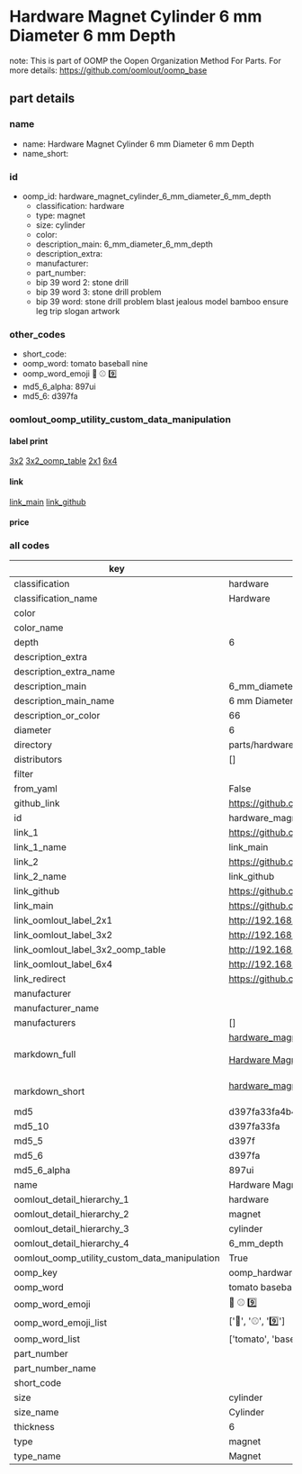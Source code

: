 # Hardware Magnet Cylinder 6 mm Diameter 6 mm Depth  

note: This is part of OOMP the Oopen Organization Method For Parts. For more details: https://github.com/oomlout/oomp_base

##  part details
  







### name
* name: Hardware Magnet Cylinder 6 mm Diameter 6 mm Depth
* name_short: 
### id
* oomp_id: hardware_magnet_cylinder_6_mm_diameter_6_mm_depth
  * classification: hardware
  * type: magnet
  * size: cylinder
  * color: 
  * description_main: 6_mm_diameter_6_mm_depth
  * description_extra: 
  * manufacturer: 
  * part_number: 
  * bip 39 word 2: stone drill
  * bip 39 word 3: stone drill problem
  * bip 39 word: stone drill problem blast jealous model bamboo ensure leg trip slogan artwork

### other_codes
* short_code: 
* oomp_word: tomato baseball nine
* oomp_word_emoji :tomato: :baseball: :nine:
* md5_6_alpha: 897ui
* md5_6: d397fa






### oomlout_oomp_utility_custom_data_manipulation
#### label print
[3x2](http://192.168.1.245:1112/?label=oomp%20897ui)
[3x2_oomp_table](http://192.168.1.108:1112/?label=oomp%20897ui)
[2x1](http://192.168.1.242:1112/?label=oomp%20897ui)
[6x4](http://192.168.1.55:1112/?label=oomp%20897ui)    

#### link

[link_main](https://github.com/oomlout/oomlout_oomp_version_1_messy/tree/main/parts/hardware_magnet_cylinder_6_mm_diameter_6_mm_depth) [link_github](https://github.com/oomlout/oomlout_oomp_version_1_messy/tree/main/parts/hardware_magnet_cylinder_6_mm_diameter_6_mm_depth)                             

#### price







### all codes 
| key | value |  
| --- | --- |  
| classification | hardware |  
| classification_name | Hardware |  
| color |  |  
| color_name |  |  
| depth | 6 |  
| description_extra |  |  
| description_extra_name |  |  
| description_main | 6_mm_diameter_6_mm_depth |  
| description_main_name | 6 mm Diameter 6 mm Depth |  
| description_or_color | 66 |  
| diameter | 6 |  
| directory | parts/hardware_magnet_cylinder_6_mm_diameter_6_mm_depth |  
| distributors | [] |  
| filter |  |  
| from_yaml | False |  
| github_link | https://github.com/oomlout/oomlout_oomp_part_src/tree/main/parts/hardware_magnet_cylinder_6_mm_diameter_6_mm_depth |  
| id | hardware_magnet_cylinder_6_mm_diameter_6_mm_depth |  
| link_1 | https://github.com/oomlout/oomlout_oomp_version_1_messy/tree/main/parts/hardware_magnet_cylinder_6_mm_diameter_6_mm_depth |  
| link_1_name | link_main |  
| link_2 | https://github.com/oomlout/oomlout_oomp_version_1_messy/tree/main/parts/hardware_magnet_cylinder_6_mm_diameter_6_mm_depth |  
| link_2_name | link_github |  
| link_github | https://github.com/oomlout/oomlout_oomp_version_1_messy/tree/main/parts/hardware_magnet_cylinder_6_mm_diameter_6_mm_depth |  
| link_main | https://github.com/oomlout/oomlout_oomp_version_1_messy/tree/main/parts/hardware_magnet_cylinder_6_mm_diameter_6_mm_depth |  
| link_oomlout_label_2x1 | http://192.168.1.242:1112/?label=oomp%20897ui |  
| link_oomlout_label_3x2 | http://192.168.1.245:1112/?label=oomp%20897ui |  
| link_oomlout_label_3x2_oomp_table | http://192.168.1.108:1112/?label=oomp%20897ui |  
| link_oomlout_label_6x4 | http://192.168.1.55:1112/?label=oomp%20897ui |  
| link_redirect | https://github.com/oomlout/oomlout_oomp_version_1_messy/tree/main/parts/hardware_magnet_cylinder_6_mm_diameter_6_mm_depth |  
| manufacturer |  |  
| manufacturer_name |  |  
| manufacturers | [] |  
| markdown_full | [hardware_magnet_cylinder_6_mm_diameter_6_mm_depth](none)<br>[](none)<br>[Hardware Magnet Cylinder 6 Mm Diameter 6 Mm Depth](none)<br><br> |  
| markdown_short | [hardware_magnet_cylinder_6_mm_diameter_6_mm_depth](none)<br><br> |  
| md5 | d397fa33fa4b42423a3bc17756d0beb2 |  
| md5_10 | d397fa33fa |  
| md5_5 | d397f |  
| md5_6 | d397fa |  
| md5_6_alpha | 897ui |  
| name | Hardware Magnet Cylinder 6 mm Diameter 6 mm Depth |  
| oomlout_detail_hierarchy_1 | hardware |  
| oomlout_detail_hierarchy_2 | magnet |  
| oomlout_detail_hierarchy_3 | cylinder |  
| oomlout_detail_hierarchy_4 | 6_mm_depth |  
| oomlout_oomp_utility_custom_data_manipulation | True |  
| oomp_key | oomp_hardware_magnet_cylinder_6_mm_diameter_6_mm_depth |  
| oomp_word | tomato baseball nine |  
| oomp_word_emoji | :tomato: :baseball: :nine: |  
| oomp_word_emoji_list | [':tomato:', ':baseball:', ':nine:'] |  
| oomp_word_list | ['tomato', 'baseball', 'nine'] |  
| part_number |  |  
| part_number_name |  |  
| short_code |  |  
| size | cylinder |  
| size_name | Cylinder |  
| thickness | 6 |  
| type | magnet |  
| type_name | Magnet |  
